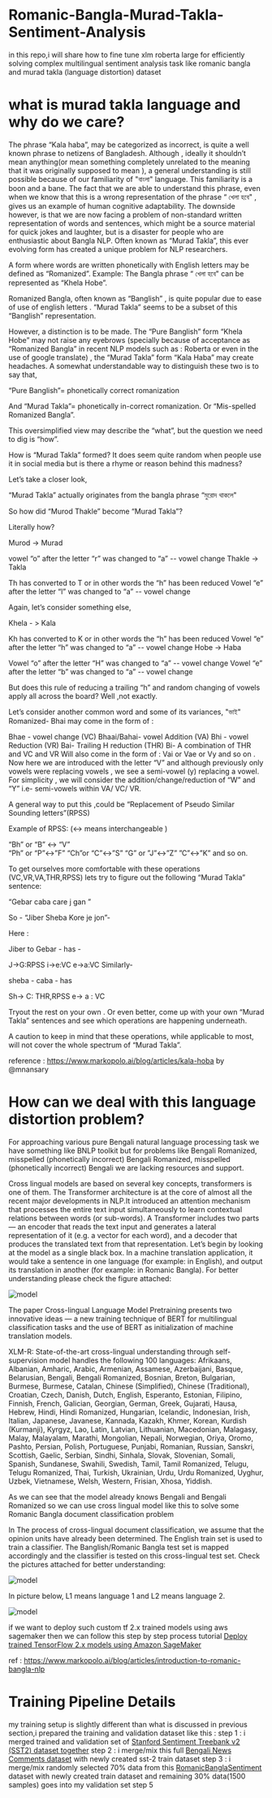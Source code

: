 # Romanic-Bangla-Murad-Takla-Sentiment-Analysis
in this repo,i will share how to fine tune xlm roberta large for efficiently solving complex multilingual sentiment analysis task like romanic bangla and murad takla (language distortion) dataset

# what is murad takla language and why do we care?

The phrase “Kala haba”, may be categorized as incorrect, is quite a well known phrase to netizens  of Bangladesh. Although , ideally it shouldn’t mean anything(or mean something completely unrelated to the meaning that it was originally supposed to mean ), a general understanding is still possible because of our familiarity of "বাংলা" language. This familiarity is a boon and a bane. The fact that we are able to understand this phrase, even when we know that this is a wrong representation of the phrase “ খেলা হবে" , gives us an example of human cognitive adaptability. The downside however, is that we are now facing a problem of non-standard written representation of words and sentences, which might be a source material for quick jokes and laughter, but is a disaster for people who are enthusiastic about Bangla NLP. Often known as “Murad Takla”, this ever evolving form has created a unique problem for NLP researchers.


A form where words are written phonetically with English letters may be defined as “Romanized”. Example: The Bangla phrase “ খেলা হবে"  can be represented as “Khela Hobe”.

Romanized Bangla, often known as “Banglish” , is quite popular due to ease of use of english letters . “Murad Takla” seems to be  a subset of this “Banglish” representation.


However, a distinction is to be made. The “Pure Banglish” form “Khela Hobe” may not raise any eyebrows (specially because of acceptance as “Romanized Bangla” in recent NLP models such as : Roberta or even in the use of google translate) , the  “Murad Takla” form “Kala Haba” may create headaches. A somewhat understandable way to distinguish these two is to say that,

“Pure Banglish”= phonetically correct romanization

And “Murad Takla”=  phonetically in-correct romanization. Or “Mis-spelled Romanized Bangla”.

This oversimplified view may describe the “what”, but the question we need to dig is “how”.


How is “Murad Takla” formed?  It does seem quite random when people use it in social media but is there a rhyme or reason behind this madness?


Let’s take a closer look,

“Murad Takla” actually originates from the bangla phrase “মুরোদ থাকলে"

So how did “Murod Thakle” become “Murad Takla”?

Literally how?

Murod  ->  Murad  

vowel “o” after the letter “r”  was changed to “a” -- vowel change
Thakle  -> Takla  

Th has converted to T or in other words the “h” has been reduced 
 Vowel  “e” after the letter “l” was changed to “a” -- vowel change



Again, let’s consider something else,

Khela - > Kala

Kh has converted to K or in other words the “h” has been reduced 
 Vowel  “e” after the letter “h”  was changed to “a” -- vowel change
Hobe -> Haba

Vowel  “o” after the letter “H”  was changed to “a” -- vowel change
Vowel  “e” after the letter “b”  was changed to “a” -- vowel change

But does this rule of reducing a trailing “h” and random changing of vowels apply all across the board? Well ,not exactly.

Let’s consider another common word and some of its variances, "ভাই" Romanized- Bhai may come in the form of :

Bhae - vowel change (VC)
Bhaai/Bahai- vowel Addition (VA)
Bhi - vowel Reduction (VR)
Bai- Trailing H reduction (THR)
Bi- A combination of THR and VC and VR
Will also come in the form of : Vai or Vae or Vy and so on . Now here we are introduced with the letter “V” and although previously only vowels were replacing vowels , we see a semi-vowel (y) replacing a vowel. For simplicity , we will consider the addition/change/reduction of “W” and “Y” i.e- semi-vowels within VA/ VC/ VR.

A general way to put this ,could be “Replacement of Pseudo Similar Sounding letters”(RPSS)

Example of RPSS: (<-> means interchangeable )

“Bh” or “B” <-> “V”  
“Ph” or “P”<->”F”
“Ch”or “C”<->”S”
 “G” or ”J”<->”Z”
”C”<->”K”
and so on.

To get ourselves more comfortable with these operations (VC,VR,VA,THR,RPSS) lets try to figure out the following “Murad Takla” sentence:

“Gebar caba care j gan ”

So - “Jiber Sheba Kore je jon”-

Here :

Jiber to Gebar - has -

J->G:RPSS
i->e:VC
e->a:VC
Similarly-

sheba - caba - has

 Sh-> C: THR,RPSS
 e-> a : VC

Tryout the rest on your own . Or even better, come up with your own “Murad Takla” sentences and see which operations are happening underneath.  

A caution to keep in mind that these operations, while applicable to most, will not cover the whole spectrum of “Murad Takla”.

reference : https://www.markopolo.ai/blog/articles/kala-hoba by @mnansary

# How can we deal with this language distortion problem?

For approaching various pure Bengali natural language processing task we have something like BNLP toolkit but for problems like Bengali Romanized, misspelled (phonetically incorrect) Bengali Romanized, misspelled (phonetically incorrect)  Bengali we are lacking resources and support.

Cross lingual models are based on several key concepts, transformers is one of them. The Transformer architecture is at the core of almost all the recent major developments in NLP.It introduced an attention mechanism that processes the entire text input simultaneously to learn contextual relations between words (or sub-words). A Transformer includes two parts — an encoder that reads the text input and generates a lateral representation of it (e.g. a vector for each word), and a decoder that produces the translated text from that representation. Let’s begin by looking at the model as a single black box. In a machine translation application, it would take a sentence in one language (for example: in English), and output its translation in another (for example:  in Romanic Bangla). For better understanding please check the figure attached:

![model](https://www.markopolo.ai/assets/blog/articles/intro-to-romanian-bangla-nlp/image3.png)

The paper Cross-lingual Language Model Pretraining presents two innovative ideas — a new training technique of BERT for multilingual classification tasks and the use of BERT as initialization of machine translation models.

XLM-R: State-of-the-art cross-lingual understanding through self-supervision model handles the following 100 languages: Afrikaans, Albanian, Amharic, Arabic, Armenian, Assamese, Azerbaijani, Basque, Belarusian, Bengali, Bengali Romanized, Bosnian, Breton, Bulgarian, Burmese, Burmese, Catalan, Chinese (Simplified), Chinese (Traditional), Croatian, Czech, Danish, Dutch, English, Esperanto, Estonian, Filipino, Finnish, French, Galician, Georgian, German, Greek, Gujarati, Hausa, Hebrew, Hindi, Hindi Romanized, Hungarian, Icelandic, Indonesian, Irish, Italian, Japanese, Javanese, Kannada, Kazakh, Khmer, Korean, Kurdish (Kurmanji), Kyrgyz, Lao, Latin, Latvian, Lithuanian, Macedonian, Malagasy, Malay, Malayalam, Marathi, Mongolian, Nepali, Norwegian, Oriya, Oromo, Pashto, Persian, Polish, Portuguese, Punjabi, Romanian, Russian, Sanskri, Scottish, Gaelic, Serbian, Sindhi, Sinhala, Slovak, Slovenian, Somali, Spanish, Sundanese, Swahili, Swedish, Tamil, Tamil Romanized, Telugu, Telugu Romanized, Thai, Turkish, Ukrainian, Urdu, Urdu Romanized, Uyghur, Uzbek, Vietnamese, Welsh, Western, Frisian, Xhosa, Yiddish.

As we can see that the model already knows Bengali and Bengali Romanized so we can use cross lingual model like this to solve some Romanic Bangla document classification  problem

In The process of cross-lingual document classification, we assume that the opinion units have already been determined. The English train set is used to train a classifier. The Banglish/Romanic Bangla test set is mapped accordingly and the classifier is tested on this cross-lingual test set. Check the pictures attached for better understanding:

![model](https://www.markopolo.ai/assets/blog/articles/intro-to-romanian-bangla-nlp/image2.png)

In picture below, L1 means language 1 and L2 means language 2.


![model](https://www.markopolo.ai/assets/blog/articles/intro-to-romanian-bangla-nlp/image4.jpg)

if we want to deploy such custom tf 2.x trained models using aws sagemaker then we can follow this step by step process tutorial [Deploy trained TensorFlow 2.x models using Amazon SageMaker](https://github.com/mobassir94/Deploy-trained-TensorFlow-2.x-models-using-Amazon-SageMaker) 

ref : https://www.markopolo.ai/blog/articles/introduction-to-romanic-bangla-nlp

# Training Pipeline Details
my training setup is slightly different than what is discussed in previous section,i prepared the training and validation dataset like this : 
step 1 : i merged trained and validation set of [Stanford Sentiment Treebank v2 (SST2) dataset together](https://www.kaggle.com/atulanandjha/stanford-sentiment-treebank-v2-sst2) 
step 2 : i merge/mix this full [Bengali News Comments dataset](https://data.mendeley.com/datasets/n53xt69gnf/3) with newly created sst-2 train dataset
step 3 : i merge/mix randomly selected 70% data from this [RomanicBanglaSentiment](https://www.kaggle.com/mobassir/romanicbanglasentiment)  dataset with newly created train dataset and remaining 30% data(1500 samples) goes into my validation set
step 5
